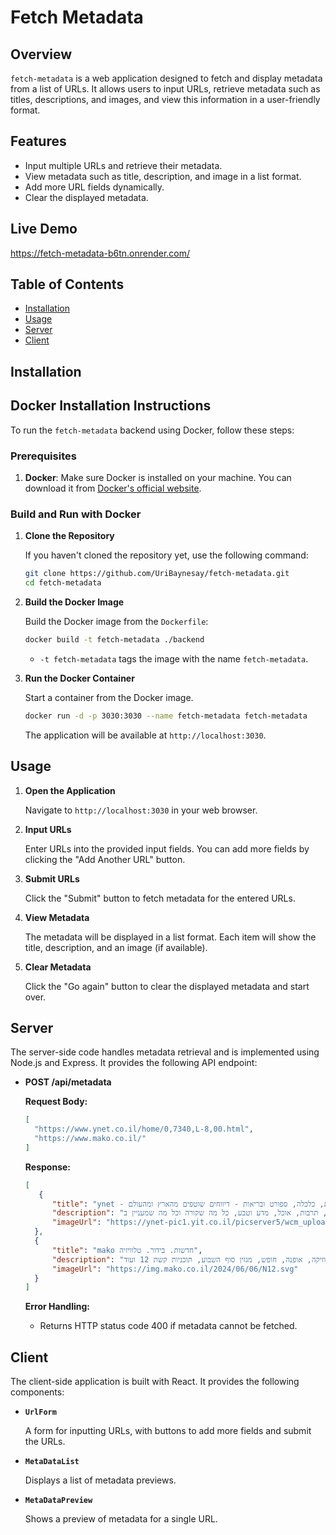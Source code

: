 # Fetch Metadata

## Overview

`fetch-metadata` is a web application designed to fetch and display metadata from a list of URLs. It allows users to input URLs, retrieve metadata such as titles, descriptions, and images, and view this information in a user-friendly format.

## Features

- Input multiple URLs and retrieve their metadata.
- View metadata such as title, description, and image in a list format.
- Add more URL fields dynamically.
- Clear the displayed metadata.

## Live Demo

https://fetch-metadata-b6tn.onrender.com/

## Table of Contents

- [Installation](#installation)
- [Usage](#usage)
- [Server](#server)
- [Client](#client)


## Installation

## Docker Installation Instructions

To run the `fetch-metadata` backend using Docker, follow these steps:

### Prerequisites

1. **Docker**: Make sure Docker is installed on your machine. You can download it from [Docker's official website](https://www.docker.com/get-started).

### Build and Run with Docker

1. **Clone the Repository**

   If you haven't cloned the repository yet, use the following command:
   ```bash
   git clone https://github.com/UriBaynesay/fetch-metadata.git
   cd fetch-metadata
   ```

2. **Build the Docker Image**

   Build the Docker image from the `Dockerfile`:
   ```bash
   docker build -t fetch-metadata ./backend
   ```

   - `-t fetch-metadata` tags the image with the name `fetch-metadata`.

3. **Run the Docker Container**

   Start a container from the Docker image.
   ```bash
   docker run -d -p 3030:3030 --name fetch-metadata fetch-metadata
   ```

   The application will be available at `http://localhost:3030`.

## Usage

1. **Open the Application**

   Navigate to `http://localhost:3030` in your web browser.

2. **Input URLs**

   Enter URLs into the provided input fields. You can add more fields by clicking the "Add Another URL" button.

3. **Submit URLs**

   Click the "Submit" button to fetch metadata for the entered URLs.

4. **View Metadata**

   The metadata will be displayed in a list format. Each item will show the title, description, and an image (if available).

5. **Clear Metadata**

   Click the "Go again" button to clear the displayed metadata and start over.


## Server

The server-side code handles metadata retrieval and is implemented using Node.js and Express. It provides the following API endpoint:

- **POST /api/metadata**

  **Request Body:**

  ```json
  [
    "https://www.ynet.co.il/home/0,7340,L-8,00.html",
    "https://www.mako.co.il/"
  ]
  ```

  **Response:**

  ```json
  [
     {
        "title": "ynet - חדשות, כלכלה, ספורט ובריאות - דיווחים שוטפים מהארץ ומהעולם",
        "description": "אתר החדשות המוביל בישראל מבית ידיעות אחרונות. סיקור מלא של חדשות מישראל והעולם, ספורט, כלכלה, תרבות, אוכל, מדע וטבע, כל מה שקורה וכל מה שמעניין ב ynet",
        "imageUrl": "https://ynet-pic1.yit.co.il/picserver5/wcm_upload/2024/07/09/B1LH3j5DR/new_logo_gif_ynet.gif"
    },
    {
        "title": "mako חדשות. בידור. טלוויזיה",
        "description": "אתר החדשות והבידור המוביל בישראל עם מגוון רחב של כתבות בתחומי הפלילים, תרבות, טלוויזיה, אוכל, מוזיקה, אופנה, חופש, מגזין סוף השבוע, תוכניות קשת 12 ועוד",
        "imageUrl": "https://img.mako.co.il/2024/06/06/N12.svg"
    }
  ]
  ```

  **Error Handling:**

  - Returns HTTP status code 400 if metadata cannot be fetched.

## Client

The client-side application is built with React. It provides the following components:

- **`UrlForm`**

  A form for inputting URLs, with buttons to add more fields and submit the URLs.

- **`MetaDataList`**

  Displays a list of metadata previews.

- **`MetaDataPreview`**

  Shows a preview of metadata for a single URL.
